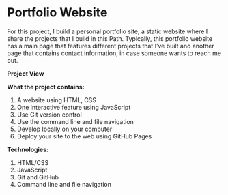 # Portfolio Website
For this project, I build a personal portfolio site, a static website where I share the projects that I build in this Path. 
Typically, this portfolio website has a main page that features different projects that I’ve built and another page that contains contact information, 
in case someone wants to reach me out.

**Project View**


**What the project contains:**
  1. A website using HTML, CSS
  2. One interactive feature using JavaScript
  3. Use Git version control
  4. Use the command line and file navigation
  5. Develop locally on your computer
  6. Deploy your site to the web using GitHub Pages
  
**Technologies:**
  1. HTML/CSS
  2. JavaScript
  3. Git and GitHub
  4. Command line and file navigation
